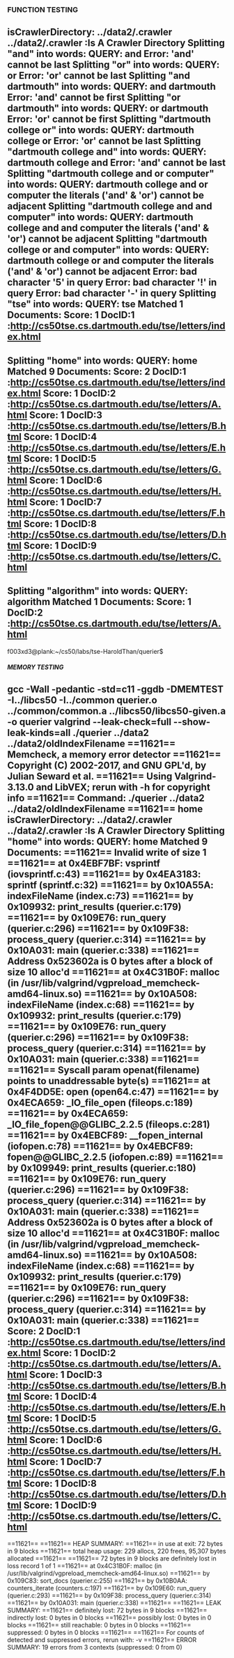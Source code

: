 ### FUNCTION TESTING
isCrawlerDirectory: ../data2/.crawler
../data2/.crawler :Is A Crawler Directory
Splitting "and" into words:
QUERY: and 
Error: 'and' cannot be last
Splitting "or" into words:
QUERY: or 
Error: 'or' cannot be last
Splitting "and dartmouth" into words:
QUERY: and dartmouth 
Error: 'and' cannot be first
Splitting "or dartmouth" into words:
QUERY: or dartmouth 
Error: 'or' cannot be first
Splitting "dartmouth college or" into words:
QUERY: dartmouth college or 
Error: 'or' cannot be last
Splitting "dartmouth college and" into words:
QUERY: dartmouth college and 
Error: 'and' cannot be last
Splitting "dartmouth college and or computer" into words:
QUERY: dartmouth college and or computer 
the literals ('and' & 'or') cannot be adjacent
Splitting "dartmouth college and and computer" into words:
QUERY: dartmouth college and and computer 
the literals ('and' & 'or') cannot be adjacent
Splitting "dartmouth college or and computer" into words:
QUERY: dartmouth college or and computer 
the literals ('and' & 'or') cannot be adjacent
Error: bad character '5' in query
Error: bad character '!' in query
Error: bad character '-' in query
Splitting "tse" into words:
QUERY: tse 
Matched 1 Documents: 
Score: 1 DocID:1 :http://cs50tse.cs.dartmouth.edu/tse/letters/index.html 
----------------------------------------------------------------------
Splitting "home" into words:
QUERY: home 
Matched 9 Documents: 
Score: 2 DocID:1 :http://cs50tse.cs.dartmouth.edu/tse/letters/index.html 
Score: 1 DocID:2 :http://cs50tse.cs.dartmouth.edu/tse/letters/A.html 
Score: 1 DocID:3 :http://cs50tse.cs.dartmouth.edu/tse/letters/B.html 
Score: 1 DocID:4 :http://cs50tse.cs.dartmouth.edu/tse/letters/E.html 
Score: 1 DocID:5 :http://cs50tse.cs.dartmouth.edu/tse/letters/G.html 
Score: 1 DocID:6 :http://cs50tse.cs.dartmouth.edu/tse/letters/H.html 
Score: 1 DocID:7 :http://cs50tse.cs.dartmouth.edu/tse/letters/F.html 
Score: 1 DocID:8 :http://cs50tse.cs.dartmouth.edu/tse/letters/D.html 
Score: 1 DocID:9 :http://cs50tse.cs.dartmouth.edu/tse/letters/C.html 
----------------------------------------------------------------------
Splitting "algorithm" into words:
QUERY: algorithm 
Matched 1 Documents: 
Score: 1 DocID:2 :http://cs50tse.cs.dartmouth.edu/tse/letters/A.html 
----------------------------------------------------------------------
f003xd3@plank:~/cs50/labs/tse-HaroldThan/querier$ 




##### MEMORY TESTING 
gcc -Wall -pedantic -std=c11 -ggdb -DMEMTEST -I../libcs50 -I../common querier.o ../common/common.a ../libcs50/libcs50-given.a -o querier
valgrind --leak-check=full --show-leak-kinds=all ./querier ../data2 ../data2/oldIndexFilename
==11621== Memcheck, a memory error detector
==11621== Copyright (C) 2002-2017, and GNU GPL'd, by Julian Seward et al.
==11621== Using Valgrind-3.13.0 and LibVEX; rerun with -h for copyright info
==11621== Command: ./querier ../data2 ../data2/oldIndexFilename
==11621== 
home
isCrawlerDirectory: ../data2/.crawler
../data2/.crawler :Is A Crawler Directory
Splitting "home" into words:
QUERY: home 
Matched 9 Documents: 
==11621== Invalid write of size 1
==11621==    at 0x4EBF7BF: vsprintf (iovsprintf.c:43)
==11621==    by 0x4EA3183: sprintf (sprintf.c:32)
==11621==    by 0x10A55A: indexFileName (index.c:73)
==11621==    by 0x109932: print_results (querier.c:179)
==11621==    by 0x109E76: run_query (querier.c:296)
==11621==    by 0x109F38: process_query (querier.c:314)
==11621==    by 0x10A031: main (querier.c:338)
==11621==  Address 0x523602a is 0 bytes after a block of size 10 alloc'd
==11621==    at 0x4C31B0F: malloc (in /usr/lib/valgrind/vgpreload_memcheck-amd64-linux.so)
==11621==    by 0x10A508: indexFileName (index.c:68)
==11621==    by 0x109932: print_results (querier.c:179)
==11621==    by 0x109E76: run_query (querier.c:296)
==11621==    by 0x109F38: process_query (querier.c:314)
==11621==    by 0x10A031: main (querier.c:338)
==11621== 
==11621== Syscall param openat(filename) points to unaddressable byte(s)
==11621==    at 0x4F4DD5E: open (open64.c:47)
==11621==    by 0x4ECA659: _IO_file_open (fileops.c:189)
==11621==    by 0x4ECA659: _IO_file_fopen@@GLIBC_2.2.5 (fileops.c:281)
==11621==    by 0x4EBCF89: __fopen_internal (iofopen.c:78)
==11621==    by 0x4EBCF89: fopen@@GLIBC_2.2.5 (iofopen.c:89)
==11621==    by 0x109949: print_results (querier.c:180)
==11621==    by 0x109E76: run_query (querier.c:296)
==11621==    by 0x109F38: process_query (querier.c:314)
==11621==    by 0x10A031: main (querier.c:338)
==11621==  Address 0x523602a is 0 bytes after a block of size 10 alloc'd
==11621==    at 0x4C31B0F: malloc (in /usr/lib/valgrind/vgpreload_memcheck-amd64-linux.so)
==11621==    by 0x10A508: indexFileName (index.c:68)
==11621==    by 0x109932: print_results (querier.c:179)
==11621==    by 0x109E76: run_query (querier.c:296)
==11621==    by 0x109F38: process_query (querier.c:314)
==11621==    by 0x10A031: main (querier.c:338)
==11621== 
Score: 2 DocID:1 :http://cs50tse.cs.dartmouth.edu/tse/letters/index.html 
Score: 1 DocID:2 :http://cs50tse.cs.dartmouth.edu/tse/letters/A.html 
Score: 1 DocID:3 :http://cs50tse.cs.dartmouth.edu/tse/letters/B.html 
Score: 1 DocID:4 :http://cs50tse.cs.dartmouth.edu/tse/letters/E.html 
Score: 1 DocID:5 :http://cs50tse.cs.dartmouth.edu/tse/letters/G.html 
Score: 1 DocID:6 :http://cs50tse.cs.dartmouth.edu/tse/letters/H.html 
Score: 1 DocID:7 :http://cs50tse.cs.dartmouth.edu/tse/letters/F.html 
Score: 1 DocID:8 :http://cs50tse.cs.dartmouth.edu/tse/letters/D.html 
Score: 1 DocID:9 :http://cs50tse.cs.dartmouth.edu/tse/letters/C.html 
----------------------------------------------------------------------
==11621== 
==11621== HEAP SUMMARY:
==11621==     in use at exit: 72 bytes in 9 blocks
==11621==   total heap usage: 229 allocs, 220 frees, 95,307 bytes allocated
==11621== 
==11621== 72 bytes in 9 blocks are definitely lost in loss record 1 of 1
==11621==    at 0x4C31B0F: malloc (in /usr/lib/valgrind/vgpreload_memcheck-amd64-linux.so)
==11621==    by 0x109C83: sort_docs (querier.c:255)
==11621==    by 0x10B0AA: counters_iterate (counters.c:197)
==11621==    by 0x109E60: run_query (querier.c:293)
==11621==    by 0x109F38: process_query (querier.c:314)
==11621==    by 0x10A031: main (querier.c:338)
==11621== 
==11621== LEAK SUMMARY:
==11621==    definitely lost: 72 bytes in 9 blocks
==11621==    indirectly lost: 0 bytes in 0 blocks
==11621==      possibly lost: 0 bytes in 0 blocks
==11621==    still reachable: 0 bytes in 0 blocks
==11621==         suppressed: 0 bytes in 0 blocks
==11621== 
==11621== For counts of detected and suppressed errors, rerun with: -v
==11621== ERROR SUMMARY: 19 errors from 3 contexts (suppressed: 0 from 0)